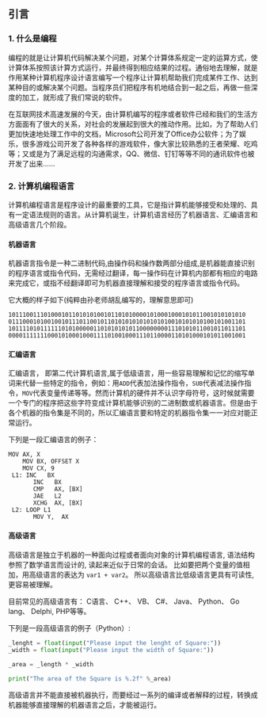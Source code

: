 ## 引言

### 1. 什么是编程

编程的就是让计算机代码解决某个问题，对某个计算体系规定一定的运算方式，使计算体系按照该计算方式运行，并最终得到相应结果的过程。通俗地去理解，就是作用某种计算机程序设计语言编写一个程序让计算机帮助我们完成某件工作、达到某种目的或解决某个问题。当程序员们把程序有机地结合到一起之后，再做一些深度的加工，就形成了我们常说的软件。

在互联网技术高速发展的今天，由计算机编写的程序或者软件已经和我们的生活方方面面有了很大的关系，对社会的发展起到很大的推动作用。比如，为了帮助人们更加快速地处理工作中的文档，Microsoft公司开发了Office办公软件；为了娱乐，很多游戏公司开发了各种各样的游戏软件，像大家比较熟悉的王者荣耀、吃鸡等；又或是为了满足远程的沟通需求，QQ、微信、钉钉等等不同的通讯软件也被开发了出来......


### 2. 计算机编程语言

计算机编程语言是程序设计的最重要的工具，它是指计算机能够接受和处理的、具有一定语法规则的语言。从计算机诞生，计算机语言经历了机器语言、汇编语言和高级语言几个阶段。

#### 机器语言

机器语言指令是一种二进制代码,由操作码和操作数两部分组成,是机器能直接识别的程序语言或指令代码，无需经过翻译，每一操作码在计算机内部都有相应的电路来完成它，或指不经翻译即可为机器直接理解和接受的程序语言或指令代码。

它大概的样子如下(纯粹由孙老师胡乱编写的，理解意思即可)

```shell
1011100111010001011010101001011010100001010001000101011001010101010
0111000101001001011101100101101010101010101010010101010100101001101
1011110101111110101000001101010101011000000001110101011001011011101
0000111111100010100010001111010010001110110000110101000101011001001
```

#### 汇编语言

汇编语言， 即第二代计算机语言,属于低级语言，用一些容易理解和记忆的缩写单词来代替一些特定的指令，例如：用`ADD`代表加法操作指令，`SUB`代表减法操作指令，`MOV`代表变量传递等等。然而计算机的硬件并不认识字母符号，这时候就需要一个专门的程序把这些字符变成计算机能够识别的二进制数或机器语言。但是由于各个机器的指令集是不同的，所以汇编语言要和特定的机器指令集一一对应对能正常运行。

下列是一段汇编语言的例子：

```shell
MOV AX, X
    MOV BX, OFFSET X
    MOV CX, 9
 L1: INC   BX
       INC   BX
       CMP   AX, [BX]
       JAE   L2
       XCHG  AX, [BX]
 L2: LOOP L1
       MOV Y,  AX
```

#### 高级语言

高级语言是独立于机器的一种面向过程或者面向对象的计算机编程语言, 语法结构参照了数学语言而设计的, 读起来近似于日常的会话。 比如要把两个变量的值相加，用高级语言的表达为 `var1 + var2`。 所以高级语言比低级语言更具有可读性, 更容易被理解。

目前常见的高级语言有： C语言、 C++、 VB、 C#、 Java、 Python、 Go lang、 Delphi, PHP等等。

下列是一段高级语言的例子（Python）:

```Python
_lenght = float(input("Please input the lenght of Square:"))
_width = float(input("Please input the width of Square:"))

_area = _length * _width

print("The area of the Square is %.2f" %_area)
```

高级语言并不能直接被机器执行，而要经过一系列的编译或者解释的过程，转换成机器能够直接理解的机器语言之后，才能被运行。